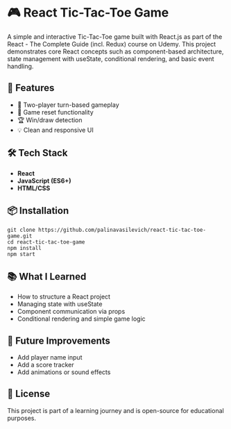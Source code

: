 # 🎮 React Tic-Tac-Toe Game

A simple and interactive Tic-Tac-Toe game built with React.js as part of the React - The Complete Guide (incl. Redux) course on Udemy. This project demonstrates core React concepts such as component-based architecture, state management with useState, conditional rendering, and basic event handling.

## 🚀 Features

- 🧠 Two-player turn-based gameplay
- 🔄 Game reset functionality
- 🏆 Win/draw detection
- 💡 Clean and responsive UI

## 🛠️ Tech Stack

- **React**
- **JavaScript (ES6+)**
- **HTML/CSS**

## 📦 Installation
``` 
git clone https://github.com/palinavasilevich/react-tic-tac-toe-game.git
cd react-tic-tac-toe-game
npm install
npm start
```

## 📚 What I Learned

- How to structure a React project
- Managing state with useState
- Component communication via props
- Conditional rendering and simple game logic

## 🔧 Future Improvements

- Add player name input
- Add a score tracker
- Add animations or sound effects

## 📝 License

This project is part of a learning journey and is open-source for educational purposes.
